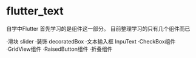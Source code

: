 # flutter_text

自学中Flutter
首先学习的是组件这一部分。
目前整理学习的只有几个组件而已

·滑块 slider
·装饰 decoratedBox
·文本输入框 InpuText
·CheckBox组件
·GridView组件
·RaisedButton组件
·折叠组件